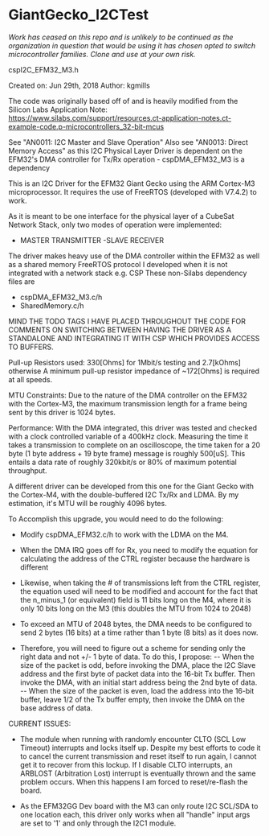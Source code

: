 # GiantGecko_I2CTest

_Work has ceased on this repo and is unlikely to be continued as the organization in question that would be using it has chosen opted to switch microcontroller families. Clone and use at your own risk._

cspI2C_EFM32_M3.h

Created on: Jun 29th, 2018
Author: kgmills

The code was originally based off of and is heavily modified from the Silicon Labs Application Note:
https://www.silabs.com/support/resources.ct-application-notes.ct-example-code.p-microcontrollers_32-bit-mcus

See "AN0011: I2C Master and Slave Operation"
Also see "AN0013: Direct Memory Access" as this I2C Physical Layer Driver is dependent on the EFM32's
DMA controller for Tx/Rx operation - cspDMA_EFM32_M3 is a dependency

This is an I2C Driver for the EFM32 Giant Gecko using the ARM Cortex-M3 microprocessor.
It requires the use of FreeRTOS (developed with V7.4.2) to work.

As it is meant to be one interface for the physical layer of a CubeSat Network Stack, only
two modes of operation were implemented:
- MASTER TRANSMITTER
-SLAVE RECEIVER

The driver makes heavy use of the DMA controller within the EFM32 as well as a shared memory
FreeRTOS protocol I developed when it is not integrated with a network stack e.g. CSP
These non-Silabs dependency files are
- cspDMA_EFM32_M3.c/h
- SharedMemory.c/h

MIND THE TODO TAGS I HAVE PLACED THROUGHOUT THE CODE FOR COMMENTS
ON SWITCHING BETWEEN HAVING THE DRIVER AS A STANDALONE AND INTEGRATING IT WITH
CSP WHICH PROVIDES ACCESS TO BUFFERS.

Pull-up Resistors used:
330[Ohms] for 1Mbit/s testing and 2.7[kOhms] otherwise
A minimum pull-up resistor impedance of ~172[Ohms] is required at all speeds.

MTU Constraints:
Due to the nature of the DMA controller on the EFM32 with the Cortex-M3, the maximum transmission
length for a frame being sent by this driver is 1024 bytes.

Performance: With the DMA integrated, this driver was tested and checked with a clock controlled
variable of a 400kHz clock. Measuring the time it takes a transmission to complete on an oscilloscope,
the time taken for a 20 byte (1 byte address + 19 byte frame) message is roughly 500[uS].
This entails a data rate of roughly 320kbit/s or 80% of maximum potential throughput.

A different driver can be developed from this one for the
Giant Gecko with the Cortex-M4, with the double-buffered
I2C Tx/Rx and LDMA. By my estimation, it's MTU will be roughly 4096 bytes.
 
To Accomplish this upgrade, you would need to do the following:

- Modify cspDMA_EFM32.c/h to work with the LDMA on the M4.

- When the DMA IRQ goes off for Rx, you need to modify the equation for
calculating the address of the CTRL register because the hardware is different

- Likewise, when taking the # of transmissions left from the CTRL register,
the equation used will need to be modified and account for the fact that the
n_minus_1 (or equivalent) field is 11 bits long on the M4, where it is only
10 bits long on the M3 (this doubles the MTU from 1024 to 2048)

- To exceed an MTU of 2048 bytes, the DMA needs to be configured to
send 2 bytes (16 bits) at a time rather than 1 byte (8 bits) as it does now.

- Therefore, you will need to figure out a scheme for sending only the right
data and not +/- 1 byte of data. To do this, I propose:
-- When the size of the packet is odd, before invoking the DMA, place
the I2C Slave address and the first byte of packet data into the 16-bit Tx buffer.
Then invoke the DMA, with an initial start address being the 2nd byte of data.
-- When the size of the packet is even, load the address into the 16-bit buffer,
leave 1/2 of the Tx buffer empty, then invoke the DMA on the base address of data.

CURRENT ISSUES:
- The module when running with randomly encounter CLTO (SCL Low Timeout) interrupts and
locks itself up. Despite my best efforts to code it to cancel the current transmission and
reset itself to run again, I cannot get it to recover from this lockup.
If I disable CLTO interrupts, an ARBLOST (Arbitration Lost) interrupt is eventually thrown
and the same problem occurs.
When this happens I am forced to reset/re-flash the board.

- As the EFM32GG Dev board with the M3 can only route I2C SCL/SDA to one location
each, this driver only works when all "handle" input args are set to '1' and only
through the I2C1 module.
